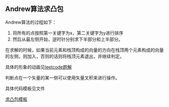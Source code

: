 ## Andrew算法求凸包

Andrew算法的过程如下：

1. 将所有的点按照第一关键字为x，第二关键字为y进行排序
2. 然后从最左侧开始，逆时针分别求下半部分和上半部分。

在求解的时候，如果当前元素和栈顶构成的向量的方向在栈顶两个元素构成的向量的左侧，则加入，否则的话则将栈顶元素退出，并继续判定。

具体的形象的动画见[leetcode题解](https://leetcode-cn.com/problems/erect-the-fence/solution/an-zhuang-zha-lan-by-leetcode/)

判断点在一个矢量的某一侧可以使用矢量叉积来进行操作。

具体代码模板见文件

[求凸包模板](andrew.cpp)